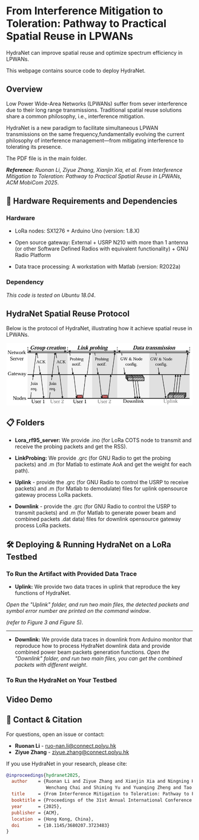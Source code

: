 # From Interference Mitigation to Toleration: Pathway to Practical Spatial Reuse in LPWANs
HydraNet can improve spatial reuse and optimize spectrum efficiency in LPWANs.

This webpage contains source code to deploy HydraNet.


## Overview
Low Power Wide-Area Networks (LPWANs) suffer from sever interference due to their long range transmissions. Traditional spatial reuse solutions share a common philosophy, i.e., interference mitigation. 

HydraNet is a new paradigm to facilitate simultaneous LPWAN transmissions on the same frequency,fundamentally evolving the current philosophy of interference management—from mitigating interference to tolerating its presence.

The PDF file is in the main folder.

***Reference:***
*Ruonan Li, Ziyue Zhang, Xianjin Xia, et al. From Interference Mitigation to Toleration: Pathway to Practical Spatial Reuse in LPWANs, ACM MobiCom 2025*. 
## 📌 Hardware Requirements and Dependencies
### Hardware
- LoRa nodes: SX1276 + Arduino Uno (version: 1.8.X)

- Open source gateway: External + USRP N210 with more than 1 antenna (or other Software Defined Radios with equivalent functionality) + GNU Radio Platform

- Data trace processing: A workstation with Matlab (version: R2022a)
### Dependency
*This code is tested on Ubuntu 18.04*.
## HydraNet Spatial Reuse Protocol
Below is the protocol of HydraNet, illustrating how it achieve spatial reuse in LPWANs.

<div align="center">
    <img src="Spatial_reuse_protocol.jpg" alt="HydraNet Spatial Reuse Protocol" width="600">
</div>

## 📋 Folders
- **Lora_rf95_server:** We provide .ino (for LoRa COTS node to transmit and receive the probing packets and get the RSS).
  
- **LinkProbing:** We provide .grc (for GNU Radio to get the probing packets) and .m (for Matlab to estimate AoA and get the weight for each path).

- **Uplink** - provide the .grc (for GNU Radio to control the USRP to receive packets) and .m (for Matlab to demodulate) files for uplink opensource gateway process LoRa packets.

- **Downlink** - provide the .grc (for GNU Radio to control the USRP to transmit packets) and .m (for Matlab to generate power beam and combined packets .dat data) files for downlink opensource gateway process LoRa packets.
  
## 🛠 Deploying & Running HydraNet on a LoRa Testbed
### **To Run the Artifact with Provided Data Trace**  

- **Uplink:** We provide two data traces in uplink that reproduce the key functions of HydraNet.

*Open the "Uplink" folder, and run two main files, the detected packets and symbol error number are printed on the command window*.

*(refer to Figure 3 and Figure 5)*.

---
- **Downlink:** We provide data traces in downlink from Arduino monitor that reproduce how to process HydraNet downlink data and provide combined power beam packets generation functions.
*Open the "Downlink" folder, and run two main files, you can get the combined packets with different weight*.


### **To Run the HydraNet on Your Testbed**

## Video Demo

## 📢 Contact & Citation
For questions, open an issue or contact:

- **Ruonan Li** - ruo-nan.li@connect.polyu.hk  
- **Ziyue Zhang** - ziyue.zhang@connect.polyu.hk  

If you use HydraNet in your research, please cite:

```bibtex
@inproceedings{hydranet2025,
  author    = {Ruonan Li and Ziyue Zhang and Xianjin Xia and Ningning Hou and 
               Wenchang Chai and Shiming Yu and Yuanqing Zheng and Tao Gu},
  title     = {From Interference Mitigation to Toleration: Pathway to Practical Spatial Reuse in LPWANs},
  booktitle = {Proceedings of the 31st Annual International Conference on Mobile Computing and Networking (ACM MobiCom ’25)},
  year      = {2025},
  publisher = {ACM},
  location  = {Hong Kong, China},
  doi       = {10.1145/3680207.3723483}
}
